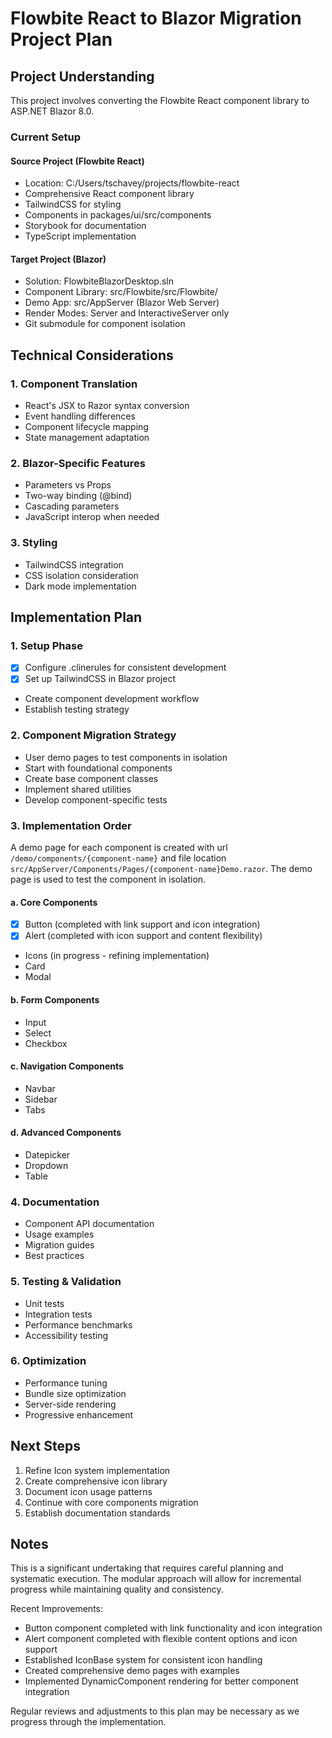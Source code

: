 # Flowbite React to Blazor Migration Project Plan

## Project Understanding

This project involves converting the Flowbite React component library to ASP.NET Blazor 8.0.

### Current Setup

#### Source Project (Flowbite React)

- Location: C:/Users/tschavey/projects/flowbite-react
- Comprehensive React component library
- TailwindCSS for styling
- Components in packages/ui/src/components
- Storybook for documentation
- TypeScript implementation

#### Target Project (Blazor)

- Solution: FlowbiteBlazorDesktop.sln
- Component Library: src/Flowbite/src/Flowbite/
- Demo App: src/AppServer (Blazor Web Server)
- Render Modes: Server and InteractiveServer only
- Git submodule for component isolation

## Technical Considerations

### 1. Component Translation

- React's JSX to Razor syntax conversion
- Event handling differences
- Component lifecycle mapping
- State management adaptation

### 2. Blazor-Specific Features

- Parameters vs Props
- Two-way binding (@bind)
- Cascading parameters
- JavaScript interop when needed

### 3. Styling

- TailwindCSS integration
- CSS isolation consideration
- Dark mode implementation

## Implementation Plan

### 1. Setup Phase

- [x] Configure .clinerules for consistent development
- [x] Set up TailwindCSS in Blazor project
- Create component development workflow
- Establish testing strategy

### 2. Component Migration Strategy

- User demo pages to test components in isolation
- Start with foundational components
- Create base component classes
- Implement shared utilities
- Develop component-specific tests

### 3. Implementation Order

A demo page for each component is created with url `/demo/components/{component-name}` and
file location `src/AppServer/Components/Pages/{component-name}Demo.razor`.
The demo page is used to test the component in isolation.

#### a. Core Components

- [x] Button (completed with link support and icon integration)
- [x] Alert (completed with icon support and content flexibility)
- Icons (in progress - refining implementation)
- Card
- Modal

#### b. Form Components

- Input
- Select
- Checkbox

#### c. Navigation Components

- Navbar
- Sidebar
- Tabs

#### d. Advanced Components

- Datepicker
- Dropdown
- Table

### 4. Documentation

- Component API documentation
- Usage examples
- Migration guides
- Best practices

### 5. Testing & Validation

- Unit tests
- Integration tests
- Performance benchmarks
- Accessibility testing

### 6. Optimization

- Performance tuning
- Bundle size optimization
- Server-side rendering
- Progressive enhancement

## Next Steps

1. Refine Icon system implementation
2. Create comprehensive icon library
3. Document icon usage patterns
4. Continue with core components migration
5. Establish documentation standards

## Notes

This is a significant undertaking that requires careful planning and systematic execution. The modular approach will allow for incremental progress while maintaining quality and consistency.

Recent Improvements:

- Button component completed with link functionality and icon integration
- Alert component completed with flexible content options and icon support
- Established IconBase system for consistent icon handling
- Created comprehensive demo pages with examples
- Implemented DynamicComponent rendering for better component integration

Regular reviews and adjustments to this plan may be necessary as we progress through the implementation.
